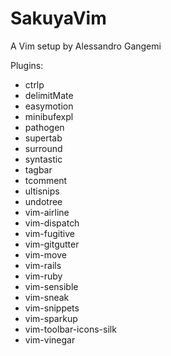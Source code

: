 SakuyaVim
===

A Vim setup by Alessandro Gangemi

Plugins:

* ctrlp
* delimitMate
* easymotion
* minibufexpl
* pathogen
* supertab
* surround
* syntastic
* tagbar
* tcomment
* ultisnips
* undotree
* vim-airline
* vim-dispatch
* vim-fugitive
* vim-gitgutter
* vim-move
* vim-rails
* vim-ruby
* vim-sensible
* vim-sneak
* vim-snippets
* vim-sparkup
* vim-toolbar-icons-silk
* vim-vinegar
